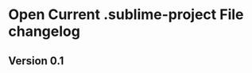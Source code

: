 Open Current .sublime-project File changelog
============================================

Version 0.1
-----------
